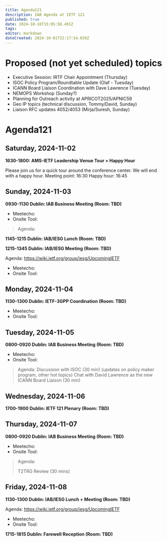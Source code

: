 ```yaml
---
title: Agenda121
description: IAB Agenda at IETF 121
published: true
date: 2024-10-16T15:05:58.491Z
tags: 
editor: markdown
dateCreated: 2024-10-01T22:17:54.039Z
---
```


# Proposed (not yet scheduled) topics

* Executive Session: IRTF Chair Appointment (Thursday)
* ISOC Policy Program/Roundtable Update (Olaf - Tuesday)
* ICANN Board Liaison Coordination with Dave Lawrence (Tuesday)
* NEMOPS Workshop (Sunday?)
* Planning for Outreach activity at APRICOT2025/APNIC59
* Geo IP topics (technical discussion, Tommy/David, Sunday)
* Liaison RFC updates 4052/4053 (Mirja/Suresh, Sunday)


# Agenda121

## Saturday, 2024-11-02

**1630-1800: AMS-IETF Leadership Venue Tour + Happy Hour**

Please join us for a quick tour around the conference center. We will end with a happy hour. 
Meeting point: 16:30
Happy hour: 16:45

## Sunday, 2024-11-03

**0930-1130 Dublin: IAB Business Meeting (Room: TBD)** 

* Meetecho: 
* Onsite Tool:

> Agenda:
> 
> 

**1145-1215 Dublin: IAB/IESG Lunch (Room: TBD)**

**1215-1345 Dublin: IAB/IESG Meeting (Room: TBD)** 

Agenda: https://wiki.ietf.org/group/iesg/UpcomingIETF

* Meetecho: 
* Onsite Tool:



## Monday, 2024-11-04

**1130-1300 Dublin: IETF-3GPP Coordination (Room: TBD)**

* Meetecho: 
* Onsite Tool:

## Tuesday, 2024-11-05

**0800-0920 Dublin: IAB Business Meeting (Room: TBD)**

* Meetecho: 
* Onsite Tool:

> Agenda: 
> Discussion with ISOC (30 min) (updates on policy maker program, other hot topics)
> Chat with David Lawrence as the new ICANN Board Liaison (30 min)


## Wednesday, 2024-11-06



**1700-1900 Dublin: IETF 121 Plenary (Room: TBD)**

## Thursday, 2024-11-07

**0800-0920 Dublin: IAB Business Meeting (Room: TBD)**

* Meetecho: 
* Onsite Tool:

> Agenda:
> 
> T2TRG Review (30 mins)
>
>
>

## Friday, 2024-11-08

**1130-1300 Dublin: IAB/IESG Lunch + Meeting (Room: TBD)** 

Agenda: https://wiki.ietf.org/group/iesg/UpcomingIETF

* Meetecho: 
* Onsite Tool:

**1715-1815 Dublin: Farewell Reception (Room: TBD)**



